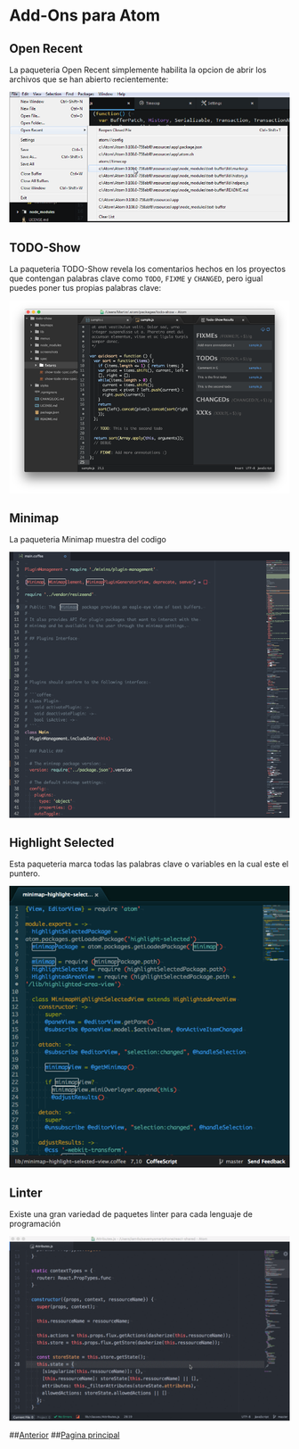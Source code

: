 # Add-Ons para Atom

## Open Recent

  La paqueteria Open Recent simplemente habilita la opcion de abrir los archivos que se han abierto
  recientemente:

  ![PaqueteOpen](Images/open.png)

## TODO-Show

La paqueteria TODO-Show revela los comentarios hechos en los proyectos que contengan palabras clave como
`TODO`, `FIXME` y `CHANGED`, pero igual puedes poner tus propias palabras clave:

  ![PaqueteTODO](Images/TODO-Show.png)

## Minimap

  La paqueteria Minimap muestra  del codigo

  ![PaqueteMinimap](Images/minimap.png)

## Highlight Selected

  Esta paqueteria marca todas las palabras clave o variables en la cual este el puntero.

  ![PaqueteHigh](Images/High.png)

## Linter

  Existe una gran variedad de paquetes linter para cada lenguaje de programación

  ![PaqueteLinter](Images/Linter.gif)

  ##[Anterior](PAGE3.md)
  ##[Pagina principal](README.md)
